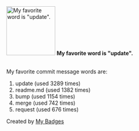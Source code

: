 <img src="https://my-badges.github.io/my-badges/favorite-word.png" alt="My favorite word is &quot;update&quot;." title="My favorite word is &quot;update&quot;." width="128">
<strong>My favorite word is &quot;update&quot;.</strong>
<br><br>

My favorite commit message words are:

1. update (used 3289 times)
2. readme.md (used 1382 times)
3. bump (used 1154 times)
4. merge (used 742 times)
5. request (used 676 times)


Created by <a href="https://github.com/my-badges/my-badges">My Badges</a>